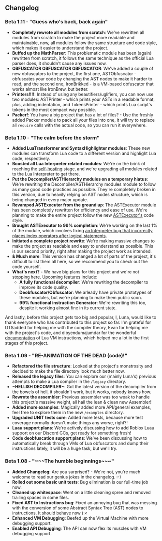 
## Changelog

### Beta 1.11 - "Guess who's back, back again"

- **Completely rewrote all modules from scratch**: We've rewritten all modules from scratch to make the project more readable and maintainable, now, all modules follow the same structure and code style, which makes it easier to understand the project.
- **Buffed up the MathParser**: This problematic module has been (again) rewritten from scratch, it follows the same technique as the official Lua parser does, it shouldn't cause any issues now.
- **OBFUSCATOR OBFUSCATOR OBFUSCATOR**: We've added a couple of new obfuscators to the project, the first one, ASTObfuscator - obfuscates your code by changing the AST nodes to make it harder to read, and the second one, IronBrikked - is a VM-based obfuscator that works almost like IronBrew, but better.
- **Printers!!!!**: Instead of using any beautifiers/uglifiers, you can now use two modules: ASTPrinter - which prints your ASTs in a readable format, plus, adding indentation, and TokensPrinter - which prints Lua script's tokens in the most compact way possible.
- **Packer!**: You have a big project that has a lot of files? - Use the freshly added Packer module to pack all your files into one, it will try to replace all `require` calls with the actual code, so you can run it everywhere.

### Beta 1.10 - "The calm before the storm"

- **Added LuaTransformer and SyntaxHighlighter modules**: These new modules can transform Lua code to a different version and highlight Lua code, respectively.
- **Boosted all Lua Interpreter related modules**: We're on the brink of reaching the [self-hosting](https://en.wikipedia.org/wiki/Self-hosting_(compilers)) stage, and we're upgrading all modules related to the Lua Interpreter to get there.
- **Put the Decompiler/ASTHierarchy modules on a temporary hiatus**: We're rewriting the Decompiler/ASTHierarchy modules module to follow as many good code practices as possible. They're completely broken in this version, due to heavily relying on AST nodes structure, which is being changed in every major update.
- **Revamped ASTExecutor from the ground up**: The ASTExecutor module has been completely rewritten for efficiency and ease of use. We're planning to make the entire project follow the new [ASTExecutor's](./src/ASTExecutor/ASTExecutor.lua) code style.
- **Brought ASTExecutor to 99% completion**: We're working on the last 1% of the module, which involves fixing [an Interpreter bug that incorrectly places index operators after logical statements](https://github.com/ByteXenon/LuaXen/issues/2).
- **Initiated a complete project rewrite**: We're making massive changes to make the project as readable and easy to understand as possible. This is our second priority, right after making the project work as intended.
- **& Much more**: This version has changed a lot of parts of the project, it's difficult to list them all here, so we recommend you to check out the code yourself.
- **What's next?** - We have big plans for this project and we're not stopping here. Upcoming features include:
  - **A fully functional decompiler**: We're rewriting the decompiler to improve its code quality.
  - **Deobfuscator/Obfuscator**: We arleady have private prototypes of these modules, but we're planning to make them public soon.
  - **99% functional instruction Generator**: We're rewriting this too, despite it working almost fine in its current state.

And lastly, before this project gets too big and popular, I, Luna, would like to thank everyone who has contributed to this project so far. I'm grateful for DTSadded for helping me with the compiler theory, Evan for helping me with the project's code, and dibyendumajumdar for the wonderful [documentation](https://the-ravi-programming-language.readthedocs.io/en/latest/index.html) of Lua VM instructions, which helped me a lot in the first stages of this project.

### Beta 1.09 - "RE-ANIMATION OF THE DEAD (code)!"

- **Refactored the file structure**: Looked at the project's monstrosity and decided to make the file directory look much better now.
- **Released the legacy files**: You can explore our (mainly Luna's) previous attempts to make a Lua compiler in the `/legacy` directory.
- **\~HELLISH DECOMPILER\~**: Got the latest version of the decompiler from the bowels of hell, it shouldn't work, but it works, nobody knows how.
- **Rewrote the assembler**: Previous assembler was too weak to handle this project's massive weight, all hail the lean & clean new Assembler!
- **Added more examples**: Magically added more API/general examples, feel free to explore them in the new `/examples` directory.
- **Upgraded UNIT tests core**: Added more tests, because more test coverage normally doesn't make things any worse, right?!
- **Luau support plans**: We're actively discussing how to add Roblox Luau support on our Discord GCs, get ready for something fresh!
- **Code deobfuscation support plans**: We've been discussing how to automatically break through VMs of Lua obfuscators and dump their instructions lately, it will be a huge task, but we'll try.

### Beta 1.08 - "\~\~\~The humble beginnings\~\~\~"

- **Added Changelog**: Are you surprised? - We're not, you're much welcome to read our genius jokes in the changelog. :-)
- **Rolled out some basic unit tests**: Bug elimination is our full-time job now.
- **Cleaned up whitespace**: Went on a little cleaning spree and removed trailing spaces in some files.
- **Fixed AST to Instructions bug**: Fixed an annoying bug that was messing with the conversion of some Abstract Syntax Tree (AST) nodes to instructions. It should behave now (:<
- **Enhanced VM Debugging**: Beefed up the Virtual Machine with more debugging support.
- **Enabled API Debugging**: The API can now flex its muscles with VM debugging support.